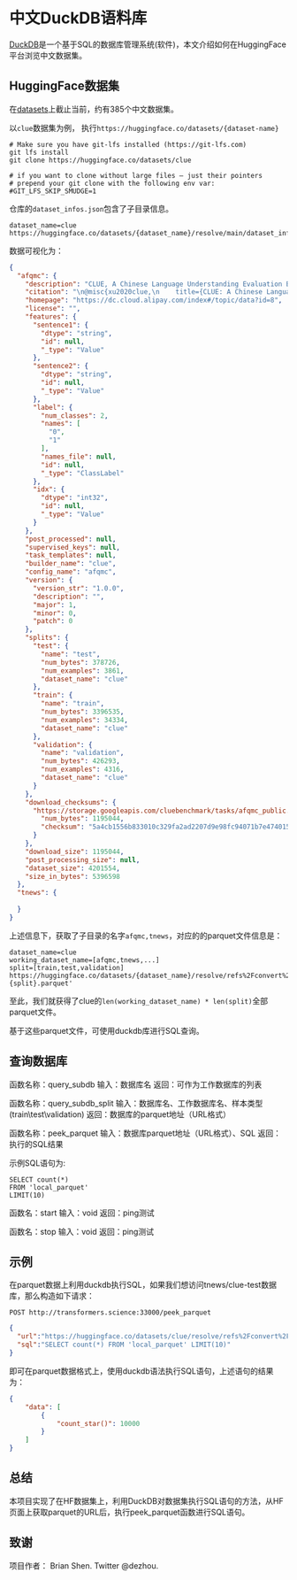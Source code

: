# 中文DuckDB语料库

[DuckDB](https://github.com/duckdb/duckdb)是一个基于SQL的数据库管理系统(软件)，本文介绍如何在HuggingFace平台浏览中文数据集。

## HuggingFace数据集

在[datasets](https://huggingface.co/datasets?language=language:zh&sort=downloads)上截止当前，约有385个中文数据集。

以`clue`数据集为例， 执行`https://huggingface.co/datasets/{dataset-name}`


```shell
# Make sure you have git-lfs installed (https://git-lfs.com)
git lfs install
git clone https://huggingface.co/datasets/clue

# if you want to clone without large files – just their pointers
# prepend your git clone with the following env var:
#GIT_LFS_SKIP_SMUDGE=1
```

仓库的`dataset_infos.json`包含了子目录信息。

```text
dataset_name=clue
https://huggingface.co/datasets/{dataset_name}/resolve/main/dataset_infos.json
```

数据可视化为：
```json
{
  "afqmc": {
    "description": "CLUE, A Chinese Language Understanding Evaluation Benchmark\n(https://www.cluebenchmarks.com/) is a collection of resources for training,\nevaluating, and analyzing Chinese language understanding systems.\n\n",
    "citation": "\n@misc{xu2020clue,\n    title={CLUE: A Chinese Language Understanding Evaluation Benchmark},\n    author={Liang Xu and Xuanwei Zhang and Lu Li and Hai Hu and Chenjie Cao and Weitang Liu and Junyi Li and Yudong Li and Kai Sun and Yechen Xu and Yiming Cui and Cong Yu and Qianqian Dong and Yin Tian and Dian Yu and Bo Shi and Jun Zeng and Rongzhao Wang and Weijian Xie and Yanting Li and Yina Patterson and Zuoyu Tian and Yiwen Zhang and He Zhou and Shaoweihua Liu and Qipeng Zhao and Cong Yue and Xinrui Zhang and Zhengliang Yang and Zhenzhong Lan},\n    year={2020},\n    eprint={2004.05986},\n    archivePrefix={arXiv},\n    primaryClass={cs.CL}\n}\n",
    "homepage": "https://dc.cloud.alipay.com/index#/topic/data?id=8",
    "license": "",
    "features": {
      "sentence1": {
        "dtype": "string",
        "id": null,
        "_type": "Value"
      },
      "sentence2": {
        "dtype": "string",
        "id": null,
        "_type": "Value"
      },
      "label": {
        "num_classes": 2,
        "names": [
          "0",
          "1"
        ],
        "names_file": null,
        "id": null,
        "_type": "ClassLabel"
      },
      "idx": {
        "dtype": "int32",
        "id": null,
        "_type": "Value"
      }
    },
    "post_processed": null,
    "supervised_keys": null,
    "task_templates": null,
    "builder_name": "clue",
    "config_name": "afqmc",
    "version": {
      "version_str": "1.0.0",
      "description": "",
      "major": 1,
      "minor": 0,
      "patch": 0
    },
    "splits": {
      "test": {
        "name": "test",
        "num_bytes": 378726,
        "num_examples": 3861,
        "dataset_name": "clue"
      },
      "train": {
        "name": "train",
        "num_bytes": 3396535,
        "num_examples": 34334,
        "dataset_name": "clue"
      },
      "validation": {
        "name": "validation",
        "num_bytes": 426293,
        "num_examples": 4316,
        "dataset_name": "clue"
      }
    },
    "download_checksums": {
      "https://storage.googleapis.com/cluebenchmark/tasks/afqmc_public.zip": {
        "num_bytes": 1195044,
        "checksum": "5a4cb1556b833010c329fa2ad2207d9e98fc94071b7e474015e9dd7c385db4dc"
      }
    },
    "download_size": 1195044,
    "post_processing_size": null,
    "dataset_size": 4201554,
    "size_in_bytes": 5396598
  },
  "tnews": {
    
  }
}
```

上述信息下，获取了子目录的名字`afqmc,tnews`，对应的的parquet文件信息是：
```text
dataset_name=clue
working_dataset_name=[afqmc,tnews,...]
split=[train,test,validation]
https://huggingface.co/datasets/{dataset_name}/resolve/refs%2Fconvert%2Fparquet/{working_dataset_name}/{dataset_name}-{split}.parquet'
```


至此，我们就获得了clue的`len(working_dataset_name) * len(split)`全部parquet文件。

基于这些parquet文件，可使用duckdb库进行SQL查询。


## 查询数据库
函数名称：query_subdb
输入：数据库名
返回：可作为工作数据库的列表

函数名称：query_subdb_split
输入：数据库名、工作数据库名、样本类型(train\test\validation)
返回：数据库的parquet地址（URL格式）

函数名称：peek_parquet
输入：数据库parquet地址（URL格式）、SQL
返回：执行的SQL结果

示例SQL语句为:
```
SELECT count(*)
FROM 'local_parquet' 
LIMIT(10)
```

函数名：start
输入：void
返回：ping测试

函数名：stop
输入：void
返回：ping测试

## 示例

在parquet数据上利用duckdb执行SQL，如果我们想访问tnews/clue-test数据库，那么构造如下请求：

`POST http://transformers.science:33000/peek_parquet`

```json
{
  "url":"https://huggingface.co/datasets/clue/resolve/refs%2Fconvert%2Fparquet/tnews/clue-test.parquet",
  "sql":"SELECT count(*) FROM 'local_parquet' LIMIT(10)"
}
```

即可在parquet数据格式上，使用duckdb语法执行SQL语句，上述语句的结果为：

```json
{
    "data": [
        {
            "count_star()": 10000
        }
    ]
}
```

## 总结
本项目实现了在HF数据集上，利用DuckDB对数据集执行SQL语句的方法，从HF页面上获取parquet的URL后，执行peek_parquet函数进行SQL语句。

## 致谢

项目作者： Brian Shen. Twitter @dezhou.